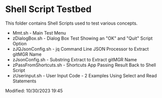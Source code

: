 # Shell Script Testbed

This folder contains Shell Scripts used to test various concepts.

* Mmt.sh - Main Test Menu
* zDialogBox.sh - Dialog Box Test Showing an "OK" and "Quit" Script Option
* zJQJsonConfig.sh - jq Command Line JSON  Processor to Extract gitMGR Name
* zJsonConfig.sh - Substring Extract to Extract gitMGR Name
* zPassFromShortcuts.sh - Shortcuts App Passing Result Back to Shell Script
* zUserinput.sh - User Input Code - 2 Examples Using Select and Read Statements

Modified: 10/30/2023 19:45 
